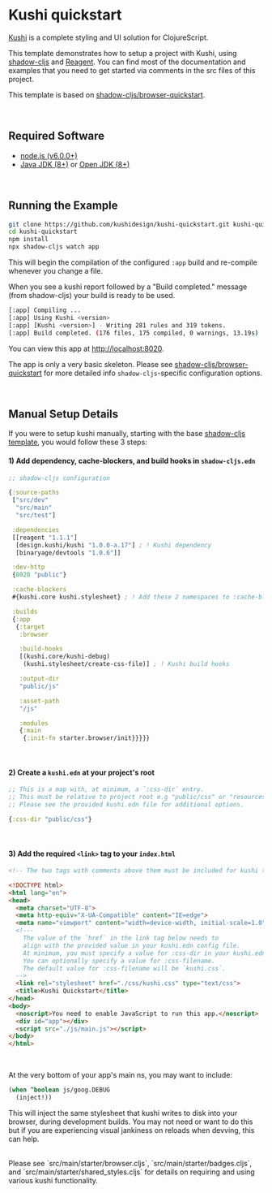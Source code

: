 # Kushi quickstart
[Kushi](https://github.com/kushidesign/kushi) is a complete styling and UI solution for ClojureScript.

This template demonstrates how to setup a project with Kushi, using [shadow-cljs](https://github.com/thheller/shadow-cljs) and [Reagent](https://reagent-project.github.io/). You can find most of the documentation and examples that you need to get started via comments in the src files of this project.

This template is based on [shadow-cljs/browser-quickstart](https://github.com/shadow-cljs/quickstart-browser).

<br>

## Required Software

- [node.js (v6.0.0+)](https://nodejs.org/en/download/)
- [Java JDK (8+)](http://www.oracle.com/technetwork/java/javase/downloads/index.html) or [Open JDK (8+)](http://jdk.java.net/10/)


<br>

## Running the Example

```bash
git clone https://github.com/kushidesign/kushi-quickstart.git kushi-quickstart
cd kushi-quickstart
npm install
npx shadow-cljs watch app
```

This will begin the compilation of the configured `:app` build and re-compile whenever you change a file.

When you see a kushi report followed by a "Build completed." message (from shadow-cljs) your build is ready to be used.

```bash
[:app] Compiling ...
[:app] Using Kushi <version>
[:app] [Kushi <version>] - Writing 281 rules and 319 tokens.
[:app] Build completed. (176 files, 175 compiled, 0 warnings, 13.19s)
```

You can view this app at  [http://localhost:8020](http://localhost:8020).


The app is only a very basic skeleton. Please see [shadow-cljs/browser-quickstart](https://github.com/shadow-cljs/quickstart-browser) for more detailed info `shadow-cljs`-specific configuration options.

<br>

## Manual Setup Details
If you were to setup kushi manually, starting with the base [shadow-cljs template](https://github.com/shadow-cljs/quickstart-browser), you would follow these 3 steps:

#### 1) Add dependency, cache-blockers, and build hooks in `shadow-cljs.edn`
```Clojure
;; shadow-cljs configuration

{:source-paths
 ["src/dev"
  "src/main"
  "src/test"]

 :dependencies
 [[reagent "1.1.1"]
  [design.kushi/kushi "1.0.0-a.17"] ; ! Kushi dependency
  [binaryage/devtools "1.0.6"]]

 :dev-http
 {8020 "public"}

 :cache-blockers
 #{kushi.core kushi.stylesheet} ; ! Add these 2 namespaces to :cache-blockers entry.

 :builds
 {:app
  {:target
   :browser

   :build-hooks
   [(kushi.core/kushi-debug)
    (kushi.stylesheet/create-css-file)] ; ! Kushi build hooks

   :output-dir
   "public/js"

   :asset-path
   "/js"

   :modules
   {:main
    {:init-fn starter.browser/init}}}}}
```
<br>

#### 2) Create a `kushi.edn` at your project's root

```Clojure
;; This is a map with, at minimum, a `:css-dir` entry.
;; This must be relative to project root e.g "public/css" or "resources/public/css".
;; Please see the provided kushi.edn file for additional options.

{:css-dir "public/css"}
```
<br>

#### 3) Add the required `<link>` tag to your `index.html`
```html
<!-- The two tags with comments above them must be included for kushi to work. -->

<!DOCTYPE html>
<html lang="en">
<head>
  <meta charset="UTF-8">
  <meta http-equiv="X-UA-Compatible" content="IE=edge">
  <meta name="viewport" content="width=device-width, initial-scale=1.0">
  <!---
    The value of the `href` in the link tag below needs to
    align with the provided value in your kushi.edn config file.
    At minimum, you must specify a value for :css-dir in your kushi.edn.
    You can optionally specify a value for :css-filename.
    The default value for :css-filename will be `kushi.css`.
  -->
  <link rel="stylesheet" href="./css/kushi.css" type="text/css">
  <title>Kushi Quickstart</title>
</head>
<body>
  <noscript>You need to enable JavaScript to run this app.</noscript>
  <div id="app"></div>
  <script src="./js/main.js"></script>
</body>
</html>
```

<br>


At the very bottom of your app's main ns, you may want to include:
```Clojure
(when ^boolean js/goog.DEBUG
  (inject!))
```
This will inject the same stylesheet that kushi writes to disk into your browser, during development builds. You may not need or want to do this but if you are experiencing visual jankiness on reloads when devving, this can help.

<br>
Please see `src/main/starter/browser.cljs`, `src/main/starter/badges.cljs`, and `src/main/starter/shared_styles.cljs` for details on requiring and using various kushi functionality.

